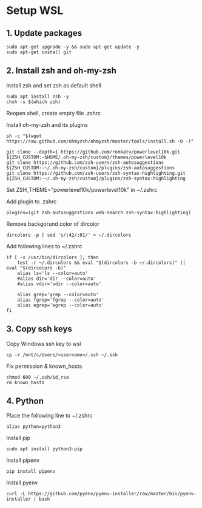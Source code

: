 # Setup WSL

## 1. __Update packages__

```
sudo apt-get upgrade -y && sudo apt-get update -y
sudo apt-get install git
```

## 2. __Install zsh and oh-my-zsh__

Install zsh and set zsh as default shell
```
sudo apt install zsh -y
chsh -s $(which zsh)
```
Reopen shell, create empty file .zshrc

Install oh-my-zsh and its plugins
```
sh -c "$(wget https://raw.github.com/ohmyzsh/ohmyzsh/master/tools/install.sh -O -)"

git clone --depth=1 https://github.com/romkatv/powerlevel10k.git ${ZSH_CUSTOM:-$HOME/.oh-my-zsh/custom}/themes/powerlevel10k
git clone https://github.com/zsh-users/zsh-autosuggestions ${ZSH_CUSTOM:-~/.oh-my-zsh/custom}/plugins/zsh-autosuggestions
git clone https://github.com/zsh-users/zsh-syntax-highlighting.git ${ZSH_CUSTOM:-~/.oh-my-zsh/custom}/plugins/zsh-syntax-highlighting
```

Set ZSH_THEME="powerlevel10k/powerlevel10k" in ~/.zshrc

Add plugin to .zshrc
```
plugins=(git zsh-autosuggestions web-search zsh-syntax-highlighting)
```

Remove backgorund color of dircolor
```
dircolors -p | sed 's/;42/;01/' > ~/.dircolors
```
Add following lines to ~/.zshrc
```
if [ -x /usr/bin/dircolors ]; then
    test -r ~/.dircolors && eval "$(dircolors -b ~/.dircolors)" || eval "$(dircolors -b)"
    alias ls='ls --color=auto'
    #alias dir='dir --color=auto'
    #alias vdir='vdir --color=auto'

    alias grep='grep --color=auto'
    alias fgrep='fgrep --color=auto'
    alias egrep='egrep --color=auto'
fi
``` 

## 3. __Copy ssh keys__

Copy Windows ssh key to wsl
```
cp -r /mnt/c/Users/<username>/.ssh ~/.ssh
```
Fix permission & known_hosts
```
chmod 600 ~/.ssh/id_rsa
rm known_hosts
```

## 4. __Python__

Place the following line to ~/.zshrc
```
alias python=python3

```
Install pip
```
sudo apt install python3-pip
```
Install pipenv
```
pip install pipenv
```
Install pyenv
```
curl -L https://github.com/pyenv/pyenv-installer/raw/master/bin/pyenv-installer | bash

```